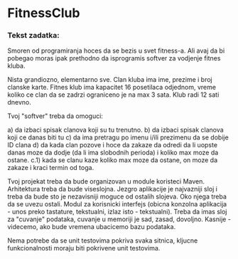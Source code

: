 # FitnessClub

### Tekst zadatka: 

Smoren od programiranja hoces da se bezis u svet fitness-a. Ali avaj
da bi pobegao moras ipak prethodno da isprogramis softver za vodjenje fitnes kluba.

Nista grandiozno, elementarno sve.
Clan kluba ima ime, prezime i broj clanske karte.
Fitnes klub ima kapacitet 16 posetilaca odjednom, vreme koliko ce clan da se zadrzi
ograniceno je na max 3 sata. Klub radi 12 sati dnevno.

Tvoj "softver" treba da omoguci:

a) da izbaci spisak clanova koji su tu trenutno.
b) da izbaci spisak clanova koji ce danas biti tu
c) da ima pretragu po imenu i/ili prezimenu da se dobije ID clana
d) da kada clan pozove i hoce da zakaze da odredi
da li uopste danas moze da dodje (da li ima slobodnih perioda) i koliko max moze da ostane.
c.1) kada se clanu kaze koliko max moze da ostane, on moze da 
zakaze i kraci termin od toga.

Tvoj projekat treba da bude organizovan u module koristeci Maven.
Arhitektura treba da bude viseslojna.
Jezgro aplikacije je najvazniji sloj i treba da bude sto je nezavisniji moguce od ostalih slojeva.
Oko njega treba da se uvezu ostali.
Modul za korisnicki interfejs (obicna konzolna aplikacija - unos preko tastature, tekstualni, izlaz isto - tekstualni).
Treba da imas sloj za "cuvanje" podataka, cuvanje u memoriji je sad, zasad, dovoljno. Kasnije - videcemo,
ako bude vremena ubacicemo bazu podataka.

Nema potrebe da se unit testovima pokriva svaka sitnica, kljucne funkcionalnosti moraju biti pokrivene 
unit testovima.